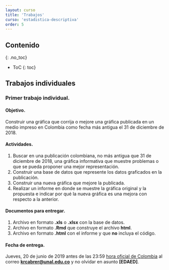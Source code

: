 ```yaml
---
layout: curso
title: 'Trabajos'
curso: 'estadistica-descriptiva'
order: 5
---
```



## Contenido
{: .no_toc}

* ToC
{: toc}


## Trabajos individuales

### Primer trabajo individual.

#### Objetivo.

Construir una gráfica que corrija o mejore una gráfica
publicada en un  medio impreso en Colombia como
fecha más antigua el 31 de diciembre de 2018.

#### Actividades.

1. Buscar en una publicación colombiana, no más antigua que
31 de diciembre de 2018,  una gráfica informativa
que muestre problemas o que se pueda proponer una mejor
representación.
2. Construir una base de datos que represente los datos graficados
   en la publicación.
3. Construir una nueva gráfica que mejore la publicada.
4. Realizar un informe en donde se muestre la gráfica original y
   la propuesta e indicar por qué la nueva gráfica es una mejora
   con respecto a la anterior.

#### Documentos para entregar.

1. Archivo en formato **.xls** o **.xlsx** con la base de datos.
2. Archivo en formato **.Rmd** que construye el archivo **html**.
3. Archivo en formato **.html** con el informe y que **no** incluya
   el código.

#### Fecha de entrega.   

Jueves, 20 de junio de 2019 antes de las 23:59
[hora oficial de Colombia](http://horalegal.inm.gov.co/)
al correo **krcabrer@unal.edu.co** y no olvidar en asunto **[EDAED]**.

<!---

## Trabajos en grupo.

### Primer trabajo en grupo.

#### Primera actividad.

##### Objetivo:

Familiarizarse con el uso la App Science Journal.

- Grupos de máximo 5 personas.
- Descargar la [App Science Journal](https://play.google.com/store/apps/details?id=com.google.android.apps.forscience.whistlepunk&hl=en).
- Para cada miembro del grupo realizar.
  * Seleccionar 80 a 100 metros planos en el campus de la Universidad.
  * Seleccionar de la App las tarjetas X, Y y Z.
  * Caminar los 80 a 100 metros, contando los pasos.
  * Enviar el archivo ".csv" a su propio correo electrónico.
  * Revisar que el archivo tenga como mínimo las siguientes columnas:
    + Timestamp.
    + AccX.
    + AccY.
    + AccZ.

#### Segunda actividad.    

##### Objetivo:

- Con los datos obtenidos de cada miembro del grupo, realizar la siguiente
  tabla:

| Nombre completo  | Número de periodos | Distancia | Número de pasos | Estatura
|:----------|--------------:|------------:|----------------:|----:|
| Kenneth Cabrera | 308 | 217.32 | 310 | 169 |

- Comparar el número de períodos obtenido por cada integrante con
el número de pasos.

- Calcular la longitud promedia del paso uno con el número de períodos
y otro con el número de pasos.

- Realizar un gráfico a mano alzada de los cinco integrantes en
  donde en el eje _x_,
  se la longitud del paso de cada uno y el eje _y_ sea la estatura.

- Trace una recta a mano alzada o con una regla que considere que muestra la tendencia y estime
  la pendiente.

- Pida el dato de la pendiente de la recta a 5 grupos diferentes y
  analice los resultados obtenidos.

- Realice conclusiones y recomendaciones.

##### Fecha de entrega:

Jueves, 14 de febrero de 2019 al finalizar la clase.

### Segundo trabajo en grupo.

#### Objetivo.

Realizar un análisis exploratorio de datos sobre los resultados
de las pruebas Saber 11.

#### Alternativas.

  1. Involucrar resultados de varios años (mínimo 4), para determinar comportamientos
     en el tiempo.
  2. Involucrar características socio demográficas o
     de desempeño fiscal (mínimo 4) de los municipios de Colombia.


Cada grupo elige una alternativa y utilizado como base esta alternativa
mostrar un análisis exploratorio de datos que permita:

  - Mostrar las variables relacionadas con el desempeño de los resultados
     de las pruebas Saber 11.
  - Comparar el comportamiento de los resultados en matemáticas con
     los de lectura crítica.
  - Comparar el caso urbano con el rural.

#### Informe de análisis exploratorio.

  - Integrantes del grupo.
  - Alternativa seleccionada.
  - Introducción con los Enlaces a las bases de datos utilizadas en
    el análisis exploratorio.
  - Mostrar resultados del análisis exploratorio.
  - Conclusiones.
  - Recomendaciones.

#### Documentos de entrega.

  1. Enlace de los archivos utilizados en el análisis exploratorio.
  2. Archivo en formato ".html" con los resultados del análisis (sin el código).
  3. Archivo en formato ".Rmd" con los códigos correspondientes.

#### Fecha de entrega.

Lunes, 18 de marzo de 2019 antes de las 23:59 hora de Colombia,
al correo **krcabrer@unal.edu.co** y en asunto escribir **[EDAED]**.



<!---

### Primer trabajo en grupo.

#### Objetivo.


#### Fecha de entrega.


#### Objetivo.

 Realizar un análisis exploratorio de la edad y
 el número de materias matriculadas de los encuestados
 de la asignatura Estadística Descriptiva y Análisis exploratorio de datos.

 Realizar una exploración para saber cuál variable estaría
 más relacionada con el PAPA.

#### Actividades.


- Calcular la edad de cada encuestado (hasta dos décimas de año).
  Al día que se hizo la encuesta (6 de febrero de 2018).
- Considerar estos ejemplos sencillos para
  construir [gráficas en R](https://www.harding.edu/fmccown/r/).  
- Mostrar y analizar la distribución de la edad.
- Mostrar y analizar la distribución del número de materias matriculadas.
  (Utilizar diagrama de barras `barplot()`).
- Relacionar la edad con el género, semestre, carrera,
   y PAPA.
- Relacionar el número de materias matriculadas por el género, semestre, carrera,
   y PAPA.  
- Redactar conclusiones y recomendaciones.

#### Documentos a entregar.

- Informe en formato ".html" sin código.
- Archivo en formato ".Rmd" con el código.
- El informe debe contener como mínimo:
   + Nombre e identificación del estudiante.
   + Breve introducción.
   + Análisis univariado de la variable edad.
   + Gráficas y análisis de las relaciones entre las variables pedidas.
   + Conclusiones.
   + Recomendaciones.
   + Bibliografía (Si se hizo uso de información adicional).



#### Fecha de entrega

Jueves, 1 de marzo de 2018, antes de las 23:59 hora de Colombia al correo
**krcabrer@unal.edu.co** y no olvidar la sigla **[EDAED]** en asunto.


### Segundo trabajo individual.


## Trabajos en grupo

### Primer trabajo en grupo.

#### Objetivo.


Contestar las siguientes preguntas de la base de datos
de contrataciones:

   1. Caracterice los contratos cuyo sujeto de control
     es "Universidad De Antioquia" y que el tipo de
     contrato sea "Contrato".
   2. De los contratos que tienen el evento de "12-Liquidación"
     y tipo de contrato sea "Contrato",
     cuantos y cuales tienen un valor den contrato distinto de cero y
     halle la suma de los valores de esos contratos total y
     por proyecto.
   3. Muestre una gráfica que muestre la distribución
      del plazo estimado para contratos de tipo "Contrato" y
      que sea del evento "1-Principal".
   4. Muestre una tabla resumen por código de proyecto y
      que muestre si el valor del proyecto se mantiene constante
      por código de proyecto y por sector.     


Realizar cuatro preguntas adicionales a la base de datos de las contrataciones
de diciembre de 2017 del departamento de Antioquia y mostrar
el resultado mediante gráficas o tablas o ambas de acuerdo
contexto respectivo.

#### Consideraciones.

 - El trabajo parte de la
   [base de datos original](./basesdedatos/Contratacion_Diciembre_2017.csv).

 - En el texto del trabajo debe aparecer todas las restricciones y
   consideraciones para las cuales se realizó la respuesta
   a la respectiva pregunta.

 - El número de integrantes del grupo será como máximo de cinco (5)   
   personas, estén presentes o no.

#### Documentos a entregar.

 + Documento en formato ".html" sin código en donde se plantean y
   se contestan las cuatro preguntas sobre la base de datos con
   tablas resumidas y/o gráficas.
 + Documento en formato ".Rmd" en donde se realizan los cálculos
   y la programación para obtener las gráficas y/o las tablas
   con el código en R a partir de la
   [base de datos original](./basesdedatos/Contratacion_Diciembre_2017.csv).

#### Fecha de entrega.

Lunes 2 de abril de 2018 antes de las 23:59 hora de Colombia al correo
**krcabrer@unal.edu.co** y no olvidar escribir en asunto **[EDAED]**.

El día 15 se marzo se toma una foto con el nombre de
los integrantes del grupo de máximo cinco (5) personas estén
las personas presentes o no.



### Segundo trabajo en grupo.

#### Objetivo.

Realizar un análisis descriptivo y exploratorio de
la [base de datos del SISBEN 2017 para Medellín](https://www.datos.gov.co/Salud-y-Protecci-n-Social/Base-de-Datos-Sisben-2017-Municipio-de-Medell-n/cnr8-armb)
por persona publicado en Datos Libres.

En anáisis exploratorio está dirigido a mostrar si existen diferencias
de perfil demográfico por comuna y por barrio en Medellín, de
las personas inscritas en SISBEN en el año 2017.


#### Recursos.

 - [Transformar a formato R.](./guiones/01_sisben_lectura.html)
 - [Inicio de análisis exploratorio](./guiones/02_sisben_explora1.html)
 - [Encuesta de calidad de vida DANE](http://microdatos.dane.gov.co/index.php/catalog/544/get_microdata)

 - [Dicionario de datos.](https://www.datos.gov.co/api/views/cnr8-armb/files/65bade0f-6c72-4a14-be2a-c2b501677de3?download=true&filename=Diccionario_SISBEN_2017Dic_Anonimizada_.xlsx)
 - [Codificación de parentesco](./basesdedatos/parentesco.txt)

#### Consideraciones.

- De acuerdo al tipo de variable convertir al tipo adecuado siguiendo
  el diccionario de datos.
- Realizar una descripción por variable (las pertinentes a personas).

- Realizar una descrpción por variable por hogar).

- Realizar un análisis descriptivo por variable por comuna.

- Mostrar gráficas de las variables más relevantes para identificar
  el perfil respectivo.

#### Fecha de entrega.

Jueves, 19 de abril de 2018 antes de las 23:59 hora de Colombia al correo
**krcabrer@unal.edu.co** y no olvidar escribir en asunto **[EDAED]**.



## Contenido
{: .no_toc}

* ToC
{: toc}



## Primer trabajo individual

### Actividades.

En la página de la alcaldía de Medellín sobre
[proyección de la población para Medellín](https://www.datos.gov.co/Estad-sticas-Nacionales/Proyecciones-De-Poblaci-n-Medell-n-2016-2020/imj6-7tfq/data)
realizar las siguientes actividades:

1. Seleccionar una de las 16 comunas de Medellín.
2. Construir una base de datos en Excel con la población
   total estimada para el año 2017 por todos los grupos de edad.
3. Realizar un documento en formato **.html** a partir
   de un archivo **.Rmd** que muestre un diagrama de barras con el número
   de personas por rangos de edad.

### Documentos para entregar

1. Archivo en formato **.csv** con la base de datos utilizada
   de acuerdo a la comuna seleccionada.
2. Archivo en formato **.Rmd** que construye el archivo **html**.
3. Archivo en formato **.html** con los resultados que
   muestre:
   - el código utilizado,
   - la gráfica de barras con la distribución de la población por rangos de edad
   - y un comentario sobre la forma que se distribuye la población
   total en cada rango de edad.

### Consideraciones

 - El documento debe tener como autor el nombre del estudiante y
   su identificación.    

### Fecha de entrega

Martes 22 de agosto de 2017 antes de las 23:59
[hora oficial de Colombia](http://horalegal.inm.gov.co/)
al correo **krcabrer@unal.edu.co** y no olvidar en asunto **[EDAED]**.


## Segundo trabajo individual.

### Objetivo.

Construir una gráfica que corrija o mejore una gráfica
publicada en un  medio impreso en Colombia de los últimos 10 años.

### Actividades.

1. Buscar en una publicación colombiana una gráfica informativa
que muestre problemas o que se pueda proponer una mejor
representación.
2. Construir una base de datos que represente los datos graficados
   en la publicación.
3. Construir una nueva gráfica que mejore la publicada.
4. Realizar un informe en donde se muestre la gráfica original y
   la propuesta e indicar porqué la nueva gráfica es una mejora
   con respecto a la anterior.

### Documentos para entregar.

1. Archivo en formato **.xls** o **.xlsx** con la base de datos.
2. Archivo en formato **.Rmd** que construye el archivo **html**.
3. Archivo en formato **.html** con el informe y que **no** incluya
   el código.

### Fecha de entrega.   

Viernes 15 de septiembre de 2017 antes de las 23:59
[hora oficial de Colombia](http://horalegal.inm.gov.co/)
al correo **krcabrer@unal.edu.co** y no olvidar en asunto **[EDAED]**.


## Primer trabajo grupal.

### Objetivo.

Realizar una descripción y un análisis exploratorio de datos de la encuesta
realizada en clase para determinar relaciones entre el uso
del tiempo y el desempeño académico y también entre el uso
del tiempo y el puntaje en obtenido en conocimientos
culturales.

### Actividades.

1. Crear grupo de máximo cinco (5) estudiantes, preferiblemente
   que se incluyan tanto estudiantes de Ingeniería de Sistemas como
   de Estadística.
2. Realizar una análisis descriptivo y exploratorio guiados
   por el objetivo anteriormente expuesto.
3. Constuir un trabajo (sin código) que muestre el análisis
   realizado y las tablas y gráficas obtenidas de acuerdo al
   objetivo del trabajo.

### Consideraciones

El trabajo escrito deberá contener como mínimo:

1. Listado de los integrantes del grupo, nombre e identificación.
2. Breve introducción (no más de dos párrafos) sobre el trabajo
   elaborado.
3. Desarrollo del trabajo. Gráficas exploratorias y análisis de
    los resultados obtenidos.
4. Conclusiones y recomendaciones.
5. Bibliografia y cibergrafía.     

### Documentos para entregar.

1. Archivo en formato **.xls** o **.xlsx** con la base de datos.
2. Archivo en formato **.Rmd** que construye el archivo **html**.
3. Archivo en formato del informe final del trabajo en formato
    **.html** con el informe y que **no** incluya el código.

### Fecha de entrega

Viernes, 29 de septiembre de 2017 antes de las 23:59 hora de Colombia,
al correo **krcabrer@unal.edu.co** y no olvidar incluir en el texto
del correo los nombres e identificaciones de los miembros del grupo tal
como aparecen en el trabajo y en asunto **[EDAED]**.

## Segundo trabajo grupal.

### Objetivo.

Realizar un análisis exploratorio en donde se
contesten diez (10) preguntas hechas a una base
de datos sobre las atenciones en [salud en Medellín
durante el año 2016](https://www.datos.gov.co/Salud-y-Protecci-n-Social/Atenciones-en-Consulta-Externa-Municipio-de-Medell/huya-zzzg).

### Consideraciones.

En grupos de máximo cinco (5) personas que construyan
diez (10) preguntas que le permitan al secretario
de salud tomar decisiones en cuanto políticas
de salud en Medellín.

### Documentos para entregar.

 - Archivo en formato ".html" en donde
   estén tanto las preguntas como las respuestas
   ya sean esta en tablas o en gráficas sin el
   código de R.
 - Archivo o archivos en formato ".Rmd" en donde esté
   el código utilizado para procesar la información.   

### Fecha de entrega.

   Martes, 24 de octubre de 2107 antes de las 23:59 hora
   de Colombia, al correo **krcabrer@unal.edu.co**
   y no olvidar en el correo mencionar los miembros
   del grupo y en asunto escribir **[EDAED]**.

-->
